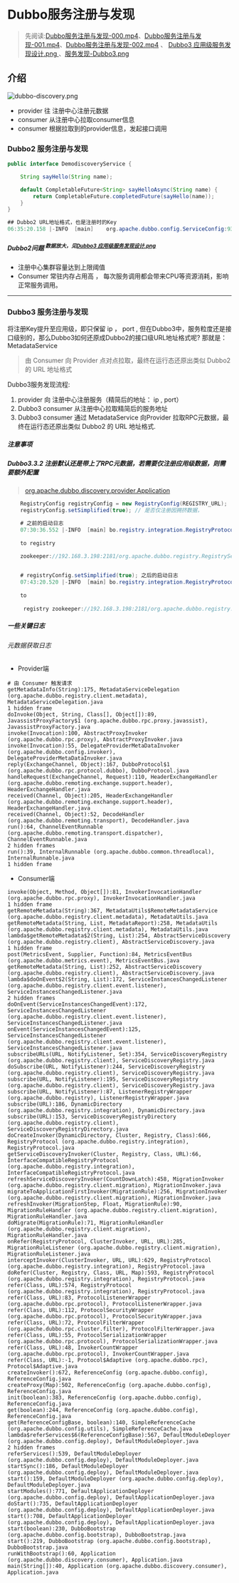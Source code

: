 # Dubbo服务注册与发现
> 先阅读:[Dubbo服务注册与发现-000.mp4](./000.LESSONS/000.Dubbo服务发现与注册/Load-balancing-strategy-and-configuration-details-000.mp4)、[Dubbo服务注册与发现-001.mp4](./000.LESSONS/000.Dubbo服务发现与注册/Load-balancing-strategy-and-configuration-details-001.mp4)、[Dubbo服务注册与发现-002.mp4](./000.LESSONS/000.Dubbo服务发现与注册/Load-balancing-strategy-and-configuration-details-002.mp4) 、 [Dubbo3 应用级服务发现设计.png
](./cn.dubbo.apache.org_zh-cn_overview_reference_proposals_service-discovery_.png)、[服务发现-Dubbo3.png](./cn.dubbo.apache.org_zh-cn_overview_what_core-features_service-discovery_.png)

## 介绍
![dubbo-discovery.png](./IMGS/dubbo-discovery.png)
- provider 往 注册中心注册元数据
- consumer 从注册中心拉取consumer信息
- consumer 根据拉取到的provider信息，发起接口调用

### Dubbo2 服务注册与发现
```java
public interface DemodiscoveryService {

    String sayHello(String name);

    default CompletableFuture<String> sayHelloAsync(String name) {
        return CompletableFuture.completedFuture(sayHello(name));
    }
}

## Dubbo2 URL地址格式，也是注册时的Key
06:35:20.158 |-INFO  [main]    org.apache.dubbo.config.ServiceConfig:932 -|  [DUBBO] Register dubbo service org.apache.dubbo.demo.DemodiscoveryService url dubbo://192.168.3.7:20880/org.apache.dubbo.demo.DemodiscoveryService?anyhost=true&application=dubbo-demo-discovery-provider&background=false&bind.ip=192.168.3.7&bind.port=20880&deprecated=false&dubbo=2.0.2&dynamic=true&executes=9&executor-management-mode=isolation&file-cache=true&generic=false&interface=org.apache.dubbo.demo.DemodiscoveryService&methods=sayHello,sayHelloAsync&pid=65192&prefer.serialization=hessian2,fastjson2&service-name-mapping=true&side=provider&timestamp=1739745319877 to registry 192.168.3.198:2181, dubbo version: , current host: 192.168.3.7

```

##### Dubbo2问题 <sup>数据放大，见[Dubbo3 应用级服务发现设计.png](./cn.dubbo.apache.org_zh-cn_overview_reference_proposals_service-discovery_.png)</sup>
- 注册中心集群容量达到上限阈值
- Consumer 常驻内存占用高 ， 每次服务调用都会带来CPU等资源消耗，影响正常服务调用。

---

### Dubbo3 服务注册与发现
将注册Key提升至应用级，即只保留 ip ， port , 但在Dubbo3中，服务粒度还是接口级别的，那么Dubbo3如何还原成Dubbo2的接口级URL地址格式呢? 那就是： MetadataService
> 由 Consumer 向 Provider 点对点拉取，最终在运行态还原出类似 Dubbo2 的 URL 地址格式

Dubbo3服务发现流程:
1. provider 向 注册中心注册服务（精简后的地址： ip , port）
2. Dubbo3 consumer 从注册中心拉取精简后的服务地址
3. Dubbo3 consumer 通过 MetadataService 向Provider 拉取RPC元数据，最终在运行态还原出类似 Dubbo2 的 URL 地址格式.

##### 注意事项
##### Dubbo3.3.2 注册默认还是带上了RPC元数据，若需要仅注册应用级数据，则需要额外配置
> [org.apache.dubbo.discovery.provider.Application](../..//001.SOURCE_CODE/000.DUBBO-3.3.2-RELEASE/000.DUBBO-3.3.2-RELEASE/dubbo-demo/dubbo-demo-discovery/dubbo-demo-discovery-provider/src/main/java/org/apache/dubbo/discovery/provider/Application.java)
```java
    RegistryConfig registryConfig = new RegistryConfig(REGISTRY_URL);
    registryConfig.setSimplified(true); // 是否仅注册因拥挤数据，

    # 之前的启动日志
    07:30:36.552 |-INFO  [main] bo.registry.integration.RegistryProtocol:1080 -|  [DUBBO] Registered dubbo service org.apache.dubbo.demo.DemodiscoveryService url dubbo://192.168.3.7:20880/org.apache.dubbo.demo.DemodiscoveryService?application=dubbo-demo-discovery-provider&deprecated=false&dubbo=2.0.2&dynamic=true&executes=9&generic=false&interface=org.apache.dubbo.demo.DemodiscoveryService&methods=sayHello,sayHelloAsync&prefer.serialization=hessian2,fastjson2&service-name-mapping=true&side=provider&timestamp=1739748581020 
    
    to registry 
    
    zookeeper://192.168.3.198:2181/org.apache.dubbo.registry.RegistryService?REGISTRY_CLUSTER=default&application=dubbo-demo-discovery-provider&dubbo=2.0.2&executor-management-mode=isolation&file-cache=true&pid=69004&register=false&timestamp=1739748575524, dubbo version: , current host: 192.168.3.7


    # registryConfig.setSimplified(true); 之后的启动日志
    07:43:20.520 |-INFO  [main] bo.registry.integration.RegistryProtocol:1080 -|  [DUBBO] Registered dubbo service org.apache.dubbo.demo.DemodiscoveryService url dubbo://192.168.3.7:20880/org.apache.dubbo.demo.DemodiscoveryService?application=dubbo-demo-discovery-provider&deprecated=false&dubbo=2.0.2&prefer.serialization=hessian2,fastjson2&side=provider 
    
    to
    
     registry zookeeper://192.168.3.198:2181/org.apache.dubbo.registry.RegistryService?REGISTRY_CLUSTER=default&application=dubbo-demo-discovery-provider&dubbo=2.0.2&executor-management-mode=isolation&file-cache=true&pid=69706&register=false&simplified=true&timestamp=1739749384415, dubbo version: , current host: 192.168.3.7
```

##### 一些关键日志
###### 元数据获取日志
- Provider端
```log
# 由 Consumer 触发请求
getMetadataInfo(String):175, MetadataServiceDelegation (org.apache.dubbo.registry.client.metadata), MetadataServiceDelegation.java
1 hidden frame
doInvoke(Object, String, Class[], Object[]):89, JavassistProxyFactory$1 (org.apache.dubbo.rpc.proxy.javassist), JavassistProxyFactory.java
invoke(Invocation):100, AbstractProxyInvoker (org.apache.dubbo.rpc.proxy), AbstractProxyInvoker.java
invoke(Invocation):55, DelegateProviderMetaDataInvoker (org.apache.dubbo.config.invoker), DelegateProviderMetaDataInvoker.java
reply(ExchangeChannel, Object):167, DubboProtocol$1 (org.apache.dubbo.rpc.protocol.dubbo), DubboProtocol.java
handleRequest(ExchangeChannel, Request):110, HeaderExchangeHandler (org.apache.dubbo.remoting.exchange.support.header), HeaderExchangeHandler.java
received(Channel, Object):205, HeaderExchangeHandler (org.apache.dubbo.remoting.exchange.support.header), HeaderExchangeHandler.java
received(Channel, Object):52, DecodeHandler (org.apache.dubbo.remoting.transport), DecodeHandler.java
run():64, ChannelEventRunnable (org.apache.dubbo.remoting.transport.dispatcher), ChannelEventRunnable.java
2 hidden frames
run():39, InternalRunnable (org.apache.dubbo.common.threadlocal), InternalRunnable.java
1 hidden frame
```

- Consumer端
```log
invoke(Object, Method, Object[]):81, InvokerInvocationHandler (org.apache.dubbo.rpc.proxy), InvokerInvocationHandler.java
1 hidden frame
getRemoteMetadata(String):367, MetadataUtils$RemoteMetadataService (org.apache.dubbo.registry.client.metadata), MetadataUtils.java
getRemoteMetadata(String, List, MetadataReport):258, MetadataUtils (org.apache.dubbo.registry.client.metadata), MetadataUtils.java
lambda$getRemoteMetadata$2(String, List):254, AbstractServiceDiscovery (org.apache.dubbo.registry.client), AbstractServiceDiscovery.java
1 hidden frame
post(MetricsEvent, Supplier, Function):84, MetricsEventBus (org.apache.dubbo.metrics.event), MetricsEventBus.java
getRemoteMetadata(String, List):252, AbstractServiceDiscovery (org.apache.dubbo.registry.client), AbstractServiceDiscovery.java
lambda$doOnEvent$2(String, List):172, ServiceInstancesChangedListener (org.apache.dubbo.registry.client.event.listener), ServiceInstancesChangedListener.java
2 hidden frames
doOnEvent(ServiceInstancesChangedEvent):172, ServiceInstancesChangedListener (org.apache.dubbo.registry.client.event.listener), ServiceInstancesChangedListener.java
onEvent(ServiceInstancesChangedEvent):125, ServiceInstancesChangedListener (org.apache.dubbo.registry.client.event.listener), ServiceInstancesChangedListener.java
subscribeURLs(URL, NotifyListener, Set):354, ServiceDiscoveryRegistry (org.apache.dubbo.registry.client), ServiceDiscoveryRegistry.java
doSubscribe(URL, NotifyListener):244, ServiceDiscoveryRegistry (org.apache.dubbo.registry.client), ServiceDiscoveryRegistry.java
subscribe(URL, NotifyListener):195, ServiceDiscoveryRegistry (org.apache.dubbo.registry.client), ServiceDiscoveryRegistry.java
subscribe(URL, NotifyListener):87, ListenerRegistryWrapper (org.apache.dubbo.registry), ListenerRegistryWrapper.java
subscribe(URL):186, DynamicDirectory (org.apache.dubbo.registry.integration), DynamicDirectory.java
subscribe(URL):153, ServiceDiscoveryRegistryDirectory (org.apache.dubbo.registry.client), ServiceDiscoveryRegistryDirectory.java
doCreateInvoker(DynamicDirectory, Cluster, Registry, Class):666, RegistryProtocol (org.apache.dubbo.registry.integration), RegistryProtocol.java
getServiceDiscoveryInvoker(Cluster, Registry, Class, URL):66, InterfaceCompatibleRegistryProtocol (org.apache.dubbo.registry.integration), InterfaceCompatibleRegistryProtocol.java
refreshServiceDiscoveryInvoker(CountDownLatch):458, MigrationInvoker (org.apache.dubbo.registry.client.migration), MigrationInvoker.java
migrateToApplicationFirstInvoker(MigrationRule):256, MigrationInvoker (org.apache.dubbo.registry.client.migration), MigrationInvoker.java
refreshInvoker(MigrationStep, Float, MigrationRule):90, MigrationRuleHandler (org.apache.dubbo.registry.client.migration), MigrationRuleHandler.java
doMigrate(MigrationRule):71, MigrationRuleHandler (org.apache.dubbo.registry.client.migration), MigrationRuleHandler.java
onRefer(RegistryProtocol, ClusterInvoker, URL, URL):285, MigrationRuleListener (org.apache.dubbo.registry.client.migration), MigrationRuleListener.java
interceptInvoker(ClusterInvoker, URL, URL):629, RegistryProtocol (org.apache.dubbo.registry.integration), RegistryProtocol.java
doRefer(Cluster, Registry, Class, URL, Map):593, RegistryProtocol (org.apache.dubbo.registry.integration), RegistryProtocol.java
refer(Class, URL):574, RegistryProtocol (org.apache.dubbo.registry.integration), RegistryProtocol.java
refer(Class, URL):83, ProtocolListenerWrapper (org.apache.dubbo.rpc.protocol), ProtocolListenerWrapper.java
refer(Class, URL):112, ProtocolSecurityWrapper (org.apache.dubbo.rpc.protocol), ProtocolSecurityWrapper.java
refer(Class, URL):72, ProtocolFilterWrapper (org.apache.dubbo.rpc.cluster.filter), ProtocolFilterWrapper.java
refer(Class, URL):55, ProtocolSerializationWrapper (org.apache.dubbo.rpc.protocol), ProtocolSerializationWrapper.java
refer(Class, URL):48, InvokerCountWrapper (org.apache.dubbo.rpc.protocol), InvokerCountWrapper.java
refer(Class, URL):-1, Protocol$Adaptive (org.apache.dubbo.rpc), Protocol$Adaptive.java
createInvoker():672, ReferenceConfig (org.apache.dubbo.config), ReferenceConfig.java
createProxy(Map):502, ReferenceConfig (org.apache.dubbo.config), ReferenceConfig.java
init(boolean):383, ReferenceConfig (org.apache.dubbo.config), ReferenceConfig.java
get(boolean):244, ReferenceConfig (org.apache.dubbo.config), ReferenceConfig.java
get(ReferenceConfigBase, boolean):140, SimpleReferenceCache (org.apache.dubbo.config.utils), SimpleReferenceCache.java
lambda$referServices$6(ReferenceConfigBase):567, DefaultModuleDeployer (org.apache.dubbo.config.deploy), DefaultModuleDeployer.java
2 hidden frames
referServices():539, DefaultModuleDeployer (org.apache.dubbo.config.deploy), DefaultModuleDeployer.java
startSync():186, DefaultModuleDeployer (org.apache.dubbo.config.deploy), DefaultModuleDeployer.java
start():159, DefaultModuleDeployer (org.apache.dubbo.config.deploy), DefaultModuleDeployer.java
startModules():771, DefaultApplicationDeployer (org.apache.dubbo.config.deploy), DefaultApplicationDeployer.java
doStart():735, DefaultApplicationDeployer (org.apache.dubbo.config.deploy), DefaultApplicationDeployer.java
start():708, DefaultApplicationDeployer (org.apache.dubbo.config.deploy), DefaultApplicationDeployer.java
start(boolean):230, DubboBootstrap (org.apache.dubbo.config.bootstrap), DubboBootstrap.java
start():219, DubboBootstrap (org.apache.dubbo.config.bootstrap), DubboBootstrap.java
runWithBootstrap():60, Application (org.apache.dubbo.discovery.consumer), Application.java
main(String[]):40, Application (org.apache.dubbo.discovery.consumer), Application.java

```
